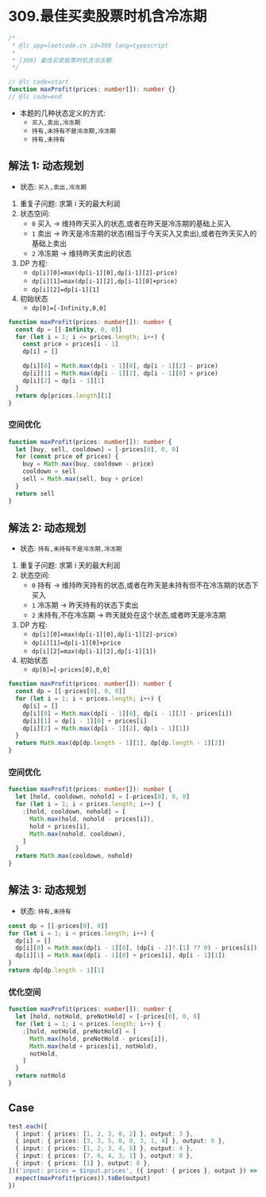 # 309.最佳买卖股票时机含冷冻期

```ts
/*
 * @lc app=leetcode.cn id=309 lang=typescript
 *
 * [309] 最佳买卖股票时机含冷冻期
 */

// @lc code=start
function maxProfit(prices: number[]): number {}
// @lc code=end
```

- 本题的几种状态定义的方式:
  - `买入,卖出,冷冻期 `
  - `持有,未持有不是冷冻期,冷冻期`
  - `持有,未持有`

## 解法 1: 动态规划

- 状态: `买入,卖出,冷冻期 `

1. 重复子问题: 求第 i 天的最大利润
2. 状态空间:
   - `0` 买入 -> 维持昨天买入的状态,或者在昨天是冷冻期的基础上买入
   - `1` 卖出 -> 昨天是冷冻期的状态(相当于今天买入又卖出),或者在昨天买入的基础上卖出
   - `2` 冷冻期 -> 维持昨天卖出的状态
3. DP 方程:
   - `dp[i][0]=max(dp[i-1][0],dp[i-1][2]-price)`
   - `dp[i][1]=max(dp[i-1][2],dp[i-1][0]+price)`
   - `dp[i][2]=dp[i-1][1]`
4. 初始状态
   - `dp[0]=[-Infinity,0,0]`

```ts
function maxProfit(prices: number[]): number {
  const dp = [[-Infinity, 0, 0]]
  for (let i = 1; i <= prices.length; i++) {
    const price = prices[i - 1]
    dp[i] = []

    dp[i][0] = Math.max(dp[i - 1][0], dp[i - 1][2] - price)
    dp[i][1] = Math.max(dp[i - 1][2], dp[i - 1][0] + price)
    dp[i][2] = dp[i - 1][1]
  }
  return dp[prices.length][1]
}
```

### 空间优化

```ts
function maxProfit(prices: number[]): number {
  let [buy, sell, cooldown] = [-prices[0], 0, 0]
  for (const price of prices) {
    buy = Math.max(buy, cooldown - price)
    cooldown = sell
    sell = Math.max(sell, buy + price)
  }
  return sell
}
```

## 解法 2: 动态规划

- 状态: `持有,未持有不是冷冻期,冷冻期`

1. 重复子问题: 求第 i 天的最大利润
2. 状态空间:
   - `0` 持有 -> 维持昨天持有的状态,或者在昨天是未持有但不在冷冻期的状态下买入
   - `1` 冷冻期 -> 昨天持有的状态下卖出
   - `2` 未持有,不在冷冻期 -> 昨天就处在这个状态,或者昨天是冷冻期
3. DP 方程:
   - `dp[i][0]=max(dp[i-1][0],dp[i-1][2]-price)`
   - `dp[i][1]=dp[i-1][0]+price`
   - `dp[i][2]=max(dp[i-1][2],dp[i-1][1])`
4. 初始状态
   - `dp[0]=[-prices[0],0,0]`

```ts
function maxProfit(prices: number[]): number {
  const dp = [[-prices[0], 0, 0]]
  for (let i = 1; i < prices.length; i++) {
    dp[i] = []
    dp[i][0] = Math.max(dp[i - 1][0], dp[i - 1][2] - prices[i])
    dp[i][1] = dp[i - 1][0] + prices[i]
    dp[i][2] = Math.max(dp[i - 1][2], dp[i - 1][1])
  }
  return Math.max(dp[dp.length - 1][1], dp[dp.length - 1][2])
}
```

### 空间优化

```ts
function maxProfit(prices: number[]): number {
  let [hold, cooldown, nohold] = [-prices[0], 0, 0]
  for (let i = 1; i < prices.length; i++) {
    ;[hold, cooldown, nohold] = [
      Math.max(hold, nohold - prices[i]),
      hold + prices[i],
      Math.max(nohold, cooldown),
    ]
  }
  return Math.max(cooldown, nohold)
}
```

## 解法 3: 动态规划

- 状态: `持有,未持有`

```ts
const dp = [[-prices[0], 0]]
for (let i = 1; i < prices.length; i++) {
  dp[i] = []
  dp[i][0] = Math.max(dp[i - 1][0], (dp[i - 2]?.[1] ?? 0) - prices[i])
  dp[i][1] = Math.max(dp[i - 1][0] + prices[i], dp[i - 1][1])
}
return dp[dp.length - 1][1]
```

### 优化空间

```ts
function maxProfit(prices: number[]): number {
  let [hold, notHold, preNotHold] = [-prices[0], 0, 0]
  for (let i = 1; i < prices.length; i++) {
    ;[hold, notHold, preNotHold] = [
      Math.max(hold, preNotHold - prices[i]),
      Math.max(hold + prices[i], notHold),
      notHold,
    ]
  }
  return notHold
}
```

## Case

```ts
test.each([
  { input: { prices: [1, 2, 3, 0, 2] }, output: 3 },
  { input: { prices: [3, 3, 5, 0, 0, 3, 1, 4] }, output: 6 },
  { input: { prices: [1, 2, 3, 4, 5] }, output: 4 },
  { input: { prices: [7, 6, 4, 3, 1] }, output: 0 },
  { input: { prices: [1] }, output: 0 },
])('input: prices = $input.prices', ({ input: { prices }, output }) => {
  expect(maxProfit(prices)).toBe(output)
})
```

